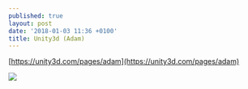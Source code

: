 ```yaml
---
published: true
layout: post
date: '2018-01-03 11:36 +0100'
title: Unity3d (Adam)
---
```

[https://unity3d.com/pages/adam](https://unity3d.com/pages/adam)

![](https://i.pinimg.com/originals/c7/95/7b/c7957b745733130de5d31b3b0ff8ff39.jpg)
